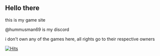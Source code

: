 ## Hello there

this is my game site

@hummusman69 is my discord

i don't own any of the games here, all rights go to their respective owners

[![Hits](https://hits.seeyoufarm.com/api/count/incr/badge.svg?url=https%3A%2F%2Fbighummus69.github.io&count_bg=%230B3AB3&title_bg=%23555555&icon=&icon_color=%23E7E7E7&title=visits&edge_flat=false)](https://hits.seeyoufarm.com)
